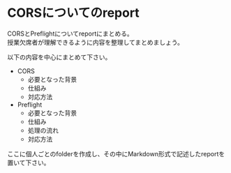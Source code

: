 # CORSについてのreport

CORSとPreflightについてreportにまとめる。  
授業欠席者が理解できるように内容を整理してまとめましょう。

以下の内容を中心にまとめて下さい。
* CORS
  * 必要となった背景
  * 仕組み
  * 対応方法
* Preflight
  * 必要となった背景
  * 仕組み
  * 処理の流れ
  * 対応方法

ここに個人ごとのfolderを作成し、その中にMarkdown形式で記述したreportを置いて下さい。

